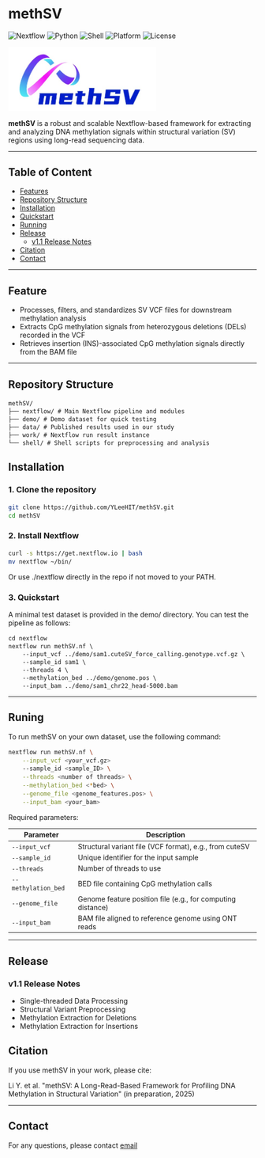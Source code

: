 # methSV

![Nextflow](https://img.shields.io/badge/workflow-nextflow-brightgreen?logo=nextflow)
![Python](https://img.shields.io/badge/python-3.8+-blue.svg?logo=python)
![Shell](https://img.shields.io/badge/shell-Bash-lightgrey?logo=gnu-bash)
![Platform](https://img.shields.io/badge/platform-Linux%20%7C%20HPC-important?logo=linux)
![License](https://img.shields.io/badge/license-MIT-blue.svg?logo=open-source-initiative)

<div align="left">
    <img src="image/logo.png" alt="methSV" width="300"/>
</div>

**methSV** is a robust and scalable Nextflow-based framework for extracting and analyzing DNA methylation signals within structural variation (SV) regions using long-read sequencing data.

---

## Table of Content

- [Features](#features)
- [Repository Structure](#repository-structure)
- [Installation](#installation)
- [Quickstart](#quickstart)
- [Running](#running)
- [Release](#release)
    - [v1.1 Release Notes](#v11-release-notes)
- [Citation](#citation)
- [Contact](#contact)

---


## Feature

- Processes, filters, and standardizes SV VCF files for downstream methylation analysis
- Extracts CpG methylation signals from heterozygous deletions (DELs) recorded in the VCF
- Retrieves insertion (INS)-associated CpG methylation signals directly from the BAM file

---

## Repository Structure

```
methSV/
├── nextflow/ # Main Nextflow pipeline and modules
├── demo/ # Demo dataset for quick testing
├── data/ # Published results used in our study
├── work/ # Nextflow run result instance
└── shell/ # Shell scripts for preprocessing and analysis
```

## Installation

### 1. Clone the repository

```bash
git clone https://github.com/YLeeHIT/methSV.git
cd methSV
```

### 2. Install Nextflow

```bash
curl -s https://get.nextflow.io | bash
mv nextflow ~/bin/
```
Or use ./nextflow directly in the repo if not moved to your PATH.


### 3. Quickstart

A minimal test dataset is provided in the demo/ directory. You can test the pipeline as follows:
```
cd nextflow
nextflow run methSV.nf \
    --input_vcf ../demo/sam1.cuteSV_force_calling.genotype.vcf.gz \
    --sample_id sam1 \
    --threads 4 \
    --methylation_bed ../demo/genome.pos \
    --input_bam ../demo/sam1_chr22_head-5000.bam
```
---

## Runing

To run methSV on your own dataset, use the following command:

```bash
nextflow run methSV.nf \
    --input_vcf <your_vcf.gz>
    --sample_id <sample_ID> \
    --threads <number of threads> \
    --methylation_bed <*bed> \
    --genome_file <genome_features.pos> \
    --input_bam <your_bam> 
```

Required parameters:

| Parameter           | Description                                                 |
| ------------------- | ----------------------------------------------------------- |
| `--input_vcf`       | Structural variant file (VCF format), e.g., from cuteSV     |
| `--sample_id`       | Unique identifier for the input sample                      |
| `--threads`         | Number of threads to use                                    |
| `--methylation_bed` | BED file containing CpG methylation calls                   |
| `--genome_file`     | Genome feature position file (e.g., for computing distance) |
| `--input_bam`       | BAM file aligned to reference genome using ONT reads        |

---

## Release

### v1.1 Release Notes

- Single-threaded Data Processing
- Structural Variant Preprocessing
- Methylation Extraction for Deletions
- Methylation Extraction for Insertions

## Citation
If you use methSV in your work, please cite:

Li Y. et al. "methSV: A Long-Read-Based Framework for Profiling DNA Methylation in Structural Variation" (in preparation, 2025)

---

## Contact
For any questions, please contact [email](yli21b@hit.edu.cn)

